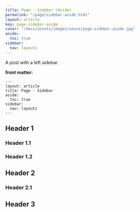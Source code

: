 ```yaml
---
title: Page - Sidebar (Aside)
permalink: "/page/sidebar-aside.html"
layout: article
key: page-sidebar-aside
cover: "/docs/assets/images/axure/page-sidebar-aside.jpg"
aside:
  toc: true
sidebar:
  nav: layouts
---
```


A post with a left sidebar.

<!--more-->

**front matter:**

    ---
    layout: article
    title: Page - Sidebar
    aside:
      toc: true
    sidebar:
      nav: layouts
    ---

## Header 1

### Header 1.1

### Header 1.2

## Header 2

### Header 2.1

## Header 3